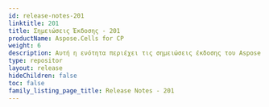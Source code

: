```yaml
---
id: release-notes-201
linktitle: 201
title: Σημειώσεις Έκδοσης - 201
productName: Aspose.Cells for CP
weight: 6
description: Αυτή η ενότητα περιέχει τις σημειώσεις έκδοσης του Aspose.Cells για το CPP για το έτος 2018. Σε αυτές τις σημειώσεις έκδοσης, δημοσιεύουμε τη λίστα των προβλημάτων που έχουν επιδιορθωθεί στην τρέχουσα έκδοση, καθώς και τυχόν δημόσια API και αλλαγές συμπεριφοράς
type: repositor
layout: release
hideChildren: false
toc: false
family_listing_page_title: Release Notes - 201
---
```

